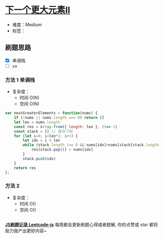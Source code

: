 # [下一个更大元素II](https://leetcode-cn.com/problems/next-greater-element-ii/)

- 难度：Medium
- 标签：

## 刷题思路

- [x] 单调栈
- [ ] xx

### 方法 1 单调栈

- 复杂度：
    - 时间 O(N)
    - 空间 O(N)

``` js
var nextGreaterElements = function(nums) {
    if (!nums || nums.length === 0) return []
    let len = nums.length
    const res = Array.from({ length: len }, ()=>-1)
    const stack = [] // 暂存下标
    for (let i=0; i<len*2; i++) {
        let idx = i % len
        while (stack.length !== 0 && nums[idx]>nums[stack[stack.length-1]]) {
            res[stack.pop()] = nums[idx]
        }
        stack.push(idx)
    }
    return res
};
```

### 方法 2

- 复杂度：
    - 时间 O()
    - 空间 O()

``` js

```

**[JS刷题记录 Leetcode-js](https://github.com/Nodreame/leetcode-js)** 每周都会更新刷题心得或者题解, 你的点赞或 star 都将助力我产出更好内容~
